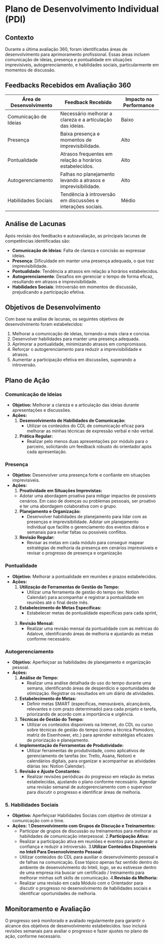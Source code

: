 # Plano de Desenvolvimento Individual (PDI)

## Contexto

Durante a última avaliação 360, foram identificadas áreas de desenvolvimento para aprimoramento profissional. Essas áreas incluem comunicação de ideias, presença e pontualidade em situações imprevisíveis, autogerenciamento, e habilidades sociais, particularmente em momentos de discussão.

## Feedbacks Recebidos em Avaliação 360

| Área de Desenvolvimento | Feedback Recebido                                            | Impacto na Performance |
|-------------------------|--------------------------------------------------------------|-----------------------|
| Comunicação de Ideias   | Necessário melhorar a clareza e a articulação das ideias.    | Baixo                 |
| Presença                | Baixa presença e momentos de imprevisibilidade.        | Alto                  |
| Pontualidade            | Atrasos frequentes em relação a horários estabelecidos.      | Alto                  |
| Autogerenciamento       | Falhas no planejamento levando a atrasos e imprevisibilidade. | Alto                  |
| Habilidades Sociais     | Tendência à introversão em discussões e interações sociais.  | Médio                 |

## Análise de Lacunas

Após revisão dos feedbacks e autoavaliação, as principais lacunas de competências identificadas são:

- **Comunicação de Ideias**: Falta de clareza e concisão ao expressar ideias.
- **Presença**: Dificuldade em manter uma presença adequada, o que traz imprevisibilidade.
- **Pontualidade**: Tendência a atrasos em relação a horários estabelecidos.
- **Autogerenciamento**: Desafios em gerenciar o tempo de forma eficaz, resultando em atrasos e imprevisibilidade.
- **Habilidades Sociais**: Introversão em momentos de discussão, prejudicando a participação efetiva.

## Objetivos de Desenvolvimento

Com base na análise de lacunas, os seguintes objetivos de desenvolvimento foram estabelecidos:

1. Melhorar a comunicação de ideias, tornando-a mais clara e concisa.
2. Desenvolver habilidades para manter uma presença adequada.
3. Aprimorar a pontualidade, minimizando atrasos em compromissos.
4. Reforçar o autogerenciamento para reduzir a imprevisibilidade e atrasos.
5. Aumentar a participação efetiva em discussões, superando a introversão.

## Plano de Ação

### Comunicação de Ideias
- **Objetivo:** Melhorar a clareza e a articulação das ideias durante apresentações e discussões.
- **Ações:**
  1. **Desenvolvimento de Habilidades de Comunicação:**
     - Utilizar os conteúdos do CDL de comunicação eficaz para melhorar as minhas técnicas de expressão verbal e não verbal.
  2. **Prática Regular:**
     - Realizar pelo menos duas apresentações por módulo para o parceiro, solicitando um feedback robusto do orientador após cada apresentação.

### Presença
- **Objetivo:** Desenvolver uma presença forte e confiante em situações imprevisíveis.
- **Ações:**
  1. **Proatividade em Situações Imprevistas:**
    - Adotar uma abordagem proativa para mitigar impactos de possíveis cenários. Em caso de doenças ou problemas pessoais, ser proativo e ter uma abordagem colaborativa com o grupo.
  2. **Planejamento e Organização:**
     - Desenvolver habilidades de planejamento para lidar com as presenças e imprevisibilidade. Adotar um planejamento individual que facilite o gerenciamento dos eventos diários e semanais para evitar faltas ou possíveis conflitos.
  3. **Revisão Regular:**
     - Revisar as metas em cada módulo para conseguir mapear estratégias de melhoria da presença em cenários imprevisíveis e revisar o progresso de presença e organização


### Pontualidade
- **Objetivo:** Melhorar a pontualidade em reuniões e prazos estabelecidos.
- **Ações:**
  1. **Utilização de Ferramentas de Gestão do Tempo:**
     - Utilizar uma ferramenta de gestão do tempo (ex: Notion Calendar) para acompanhar e registrar a pontualidade em reuniões até o final deste mês.
  2. **Estabelecimento de Metas Específicas:**
     - Estabelecer metas de pontualidade específicas para cada sprint, .
  3. **Revisão Mensal:**
     - Realizar uma revisão mensal da pontualidade com as métricas do Adalove, identificando áreas de melhoria e ajustando as metas conforme necessário.

### Autogerenciamento
- **Objetivo:** Aperfeiçoar as habilidades de planejamento e organização pessoal.
- **Ações:**
  1. **Análise de Tempo:**
     - Realizar uma análise detalhada do uso do tempo durante uma semana, identificando áreas de desperdício e oportunidades de otimização. Registrar os resultados em um diário de atividades.
  2. **Estabelecimento de Metas:**
     - Definir metas SMART (específicas, mensuráveis, alcançáveis, relevantes e com prazo determinado) para cada projeto e tarefa, priorizando de acordo com a importância e urgência.
  3. **Técnicas de Gestão do Tempo:**
     - Utilizar os conteúdos disponíveis na Internet, do CDL ou curso sobre técnicas de gestão do tempo (como a técnica Pomodoro, matriz de Eisenhower, etc.) para aprender estratégias eficazes de priorização e planejamento.
  4. **Implementação de Ferramentas de Produtividade:**
     - Utilizar ferramentas de produtividade, como aplicativos de gerenciamento de tarefas (ex: Trello, Asana, Notion) e calendários digitais, para organizar e acompanhar as atividades diárias (ex: Notion Calendar).
  5. **Revisão e Ajuste Constantes:**
     - Realizar revisões periódicas do progresso em relação às metas estabelecidas, ajustando o plano conforme necessário. Agendar uma revisão semanal de autogerenciamento com o supervisor para discutir o progresso e identificar áreas de melhoria.


### 5. Habilidades Sociais
- **Objetivo:** Aperfeiçoar Habilidades Sociais com objetivo de otimizar a comunicação com o time.
- **Ações:**
  1.**Desenvolvimento com Grupos de Discução e Treinamentos:**
    - Participar de grupos de discussão ou treinamentos para melhorar as habilidades de comunicação interpessoal.
  2.**Participação Ativa:**
    - Realizar a participação ativa em reuniões e eventos para aumentar a confiança e reduzir a introversão.
  3.**Utilizar Conteúdos Disponíveis no Inteli Para Desenvolvimento Pessoal:**
    - Utilizar conteúdos do CDL para auxiliar o desenvolvimento pessoal e de falhas na comunicação. Esse tópico apenas faz sentido dentro do ambiente de desenvolvimento do Inteli, logo, se eu estivesse dentro de uma empresa iria buscar um certificado / treinamento para melhorar minhas soft skills de comunicação.
  4.**Revisão da Melhoria:**
     - Realizar uma revisão em cada Módulo com o Orientador para discutir o progresso no desenvolvimento de habilidades sociais e identificar oportunidades de melhoria.

## Monitoramento e Avaliação

O progresso será monitorado e avaliado regularmente para garantir o alcance dos objetivos de desenvolvimento estabelecidos. Isso incluirá revisões semanais para avaliar o progresso e fazer ajustes no plano de ação, conforme necessário. 


